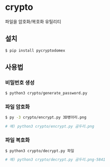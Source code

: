 # crypto

파일을 암호화/복호화 유틸리티

## 설치

```sh
$ pip install pycryptodomex
```

## 사용법

### 비밀번호 생성

```sh
$ python3 crypto/generate_password.py
```

### 파일 암호화

```sh
$ py -3 crypto/encrypt.py 3D병아리.png

# 예) python3 crypto/encrypt.py 곰두리.png
```

### 파일 복호화

```sh
$ python3 crypto/decrypt.py 파일

# 예) python3 crypto/decrypt.py 곰두리.png-5841
```

